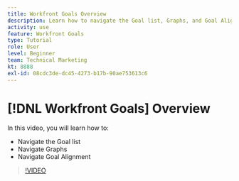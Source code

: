 ```yaml
---
title: Workfront Goals Overview
description: Learn how to navigate the Goal list, Graphs, and Goal Alignment.
activity: use
feature: Workfront Goals
type: Tutorial
role: User
level: Beginner
team: Technical Marketing
kt: 8888
exl-id: 08cdc3de-dc45-4273-b17b-90ae753613c6
---
```

# [!DNL Workfront Goals] Overview

In this video, you will learn how to:

* Navigate the Goal list
* Navigate Graphs 
* Navigate Goal Alignment

>[!VIDEO](https://video.tv.adobe.com/v/335182/?quality=12&learn=on)

